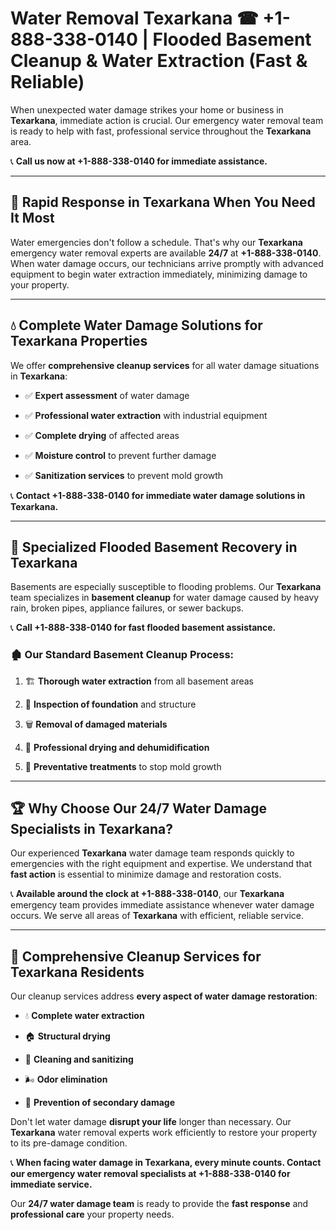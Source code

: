 # Water Removal Texarkana ☎ +1-888-338-0140 | Flooded Basement Cleanup & Water Extraction (Fast & Reliable)

When unexpected water damage strikes your home or business in **Texarkana**, immediate action is crucial. Our emergency water removal team is ready to help with fast, professional service throughout the **Texarkana** area. 

📞 **Call us now at +1-888-338-0140 for immediate assistance.**
---
## 🚀 Rapid Response in Texarkana When You Need It Most
Water emergencies don't follow a schedule. That's why our **Texarkana** emergency water removal experts are available **24/7** at **+1-888-338-0140**. When water damage occurs, our technicians arrive promptly with advanced equipment to begin water extraction immediately, minimizing damage to your property.
---
## 💧 Complete Water Damage Solutions for Texarkana Properties
We offer **comprehensive cleanup services** for all water damage situations in **Texarkana**:
- ✅ **Expert assessment** of water damage  
- ✅ **Professional water extraction** with industrial equipment  
- ✅ **Complete drying** of affected areas  
- ✅ **Moisture control** to prevent further damage  
- ✅ **Sanitization services** to prevent mold growth  
📞 **Contact +1-888-338-0140 for immediate water damage solutions in Texarkana.**
---
## 🌊 Specialized Flooded Basement Recovery in Texarkana
Basements are especially susceptible to flooding problems. Our **Texarkana** team specializes in **basement cleanup** for water damage caused by heavy rain, broken pipes, appliance failures, or sewer backups. 
📞 **Call +1-888-338-0140 for fast flooded basement assistance.**
### 🏚️ Our Standard Basement Cleanup Process:
1. 🏗️ **Thorough water extraction** from all basement areas  
2. 🔎 **Inspection of foundation** and structure  
3. 🗑️ **Removal of damaged materials**  
4. 💨 **Professional drying and dehumidification**  
5. 🚫 **Preventative treatments** to stop mold growth  
---
## 🏆 Why Choose Our 24/7 Water Damage Specialists in Texarkana?
Our experienced **Texarkana** water damage team responds quickly to emergencies with the right equipment and expertise. We understand that **fast action** is essential to minimize damage and restoration costs.
📞 **Available around the clock at +1-888-338-0140**, our **Texarkana** emergency team provides immediate assistance whenever water damage occurs. We serve all areas of **Texarkana** with efficient, reliable service.
---
## 🧹 Comprehensive Cleanup Services for Texarkana Residents
Our cleanup services address **every aspect of water damage restoration**:
- 💧 **Complete water extraction**  
- 🏠 **Structural drying**  
- 🧼 **Cleaning and sanitizing**  
- 🌬️ **Odor elimination**  
- 🚫 **Prevention of secondary damage**  
Don't let water damage **disrupt your life** longer than necessary. Our **Texarkana** water removal experts work efficiently to restore your property to its pre-damage condition.
📞 **When facing water damage in Texarkana, every minute counts. Contact our emergency water removal specialists at +1-888-338-0140 for immediate service.**
Our **24/7 water damage team** is ready to provide the **fast response** and **professional care** your property needs.
